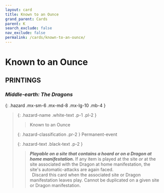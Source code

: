 ```yaml
---
layout: card
title: Known to an Ounce
grand_parent: Cards
parent: K
search_exclude: false
nav_exclude: false
permalink: /cards/known-to-an-ounce/
---
```


# Known to an Ounce


## PRINTINGS


### _Middle-earth: The Dragons_

{: .hazard .mx-sm-6 .mx-md-8 .mx-lg-10 .mb-4 }
> {: .hazard-name .white-text .p-1 .pl-2 }
> > <div class="hazard-mp"></div>
> > <div class="card-name">Known to an Ounce</div>
>
> {: .hazard-classification .pr-2 }
> Permanent-event
>
> {: .hazard-text .black-text .p-2 }
> > ***Playable on a site that contains a hoard or on a Dragon at home manifestation.*** If any item is played at the site _or_ at the site associated with the Dragon at home manifestation, the site's automatic-attacks are again faced. <br>&ensp;Discard this card when the associated site or Dragon manifestation leaves play. Cannot be duplicated on a given site or Dragon manifestation. 
>


